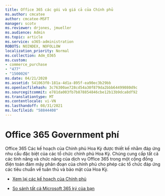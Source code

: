 ```yaml
---
title: Office 365 các gói và giá cả của Chính phủ
ms.author: cmcatee
author: cmcatee-MSFT
manager: scotv
ms.reviewer: drjones, jmueller
ms.audience: Admin
ms.topic: article
ms.service: o365-administration
ROBOTS: NOINDEX, NOFOLLOW
localization_priority: Normal
ms.collection: Adm_O365
ms.custom:
- commerce_purchase
- "477"
- "1500026"
ms.date: 04/21/2020
ms.assetid: 541063f0-181a-4d1a-895f-ea90ec3b29bb
ms.openlocfilehash: 3c76300ae728cd54a30f879da2bbb64499080d9c
ms.sourcegitcommit: e781da003fb7b878854846cbe12b13b9dca8df92
ms.translationtype: MT
ms.contentlocale: vi-VN
ms.lasthandoff: 08/31/2021
ms.locfileid: "58844408"
---
```

# <a name="office-365-government-plans"></a>Office 365 Government phí

Office 365 Các kế hoạch của Chính phủ Hoa Kỳ được thiết kế nhằm đáp ứng nhu cầu đặc biệt của các tổ chức chính phủ Hoa Kỳ. Chúng cung cấp tất cả các tính năng và chức năng của dịch vụ Office 365 trong một cộng đồng điện toán đám mây phân đoạn của chính phủ cho phép các tổ chức đáp ứng các tiêu chuẩn về tuân thủ và bảo mật của Hoa Kỳ.
  
- [Xem lại các kế hoạch của Chính phủ](https://products.office.com/government/compare-office-365-government-plans)

- [So sánh tất cả Microsoft 365 ký của bạn](https://products.office.com/business/compare-more-office-365-for-business-plans)